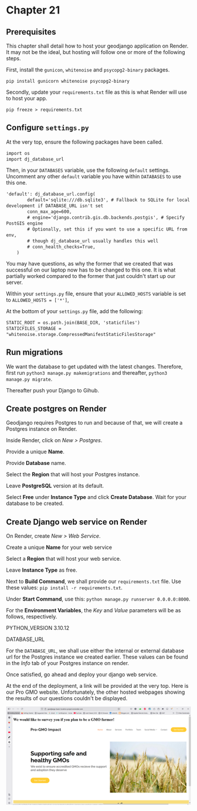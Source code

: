 
# Chapter 21 

## Prerequisites

This chapter shall detail how to host your geodjango application on Render. It may not be the ideal, but hosting will follow one or more of the following steps.

First, install the `gunicon`, `whitenoise` and `psycopg2-binary` packages. 

```
pip install gunicorn whitenoise psycopg2-binary
```

Secondly, update your `requirements.txt` file as this is what Render will use to host your app.

```
pip freeze > requirements.txt
```

## Configure `settings.py`

At the very top, ensure the following packages have been called.

```
import os
import dj_database_url
```

Then, in your `DATABASES` variable, use the following `default` settings. Uncomment any other `default` variable you have within `DATABASES` to use this one.

```
'default': dj_database_url.config(
        default='sqlite:///db.sqlite3', # Fallback to SQLite for local development if DATABASE_URL isn't set
        conn_max_age=600,
        # engine='django.contrib.gis.db.backends.postgis', # Specify PostGIS engine
        # Optionally, set this if you want to use a specific URL from env, 
        # though dj_database_url usually handles this well
        # conn_health_checks=True, 
    )

```

You may have questions, as why the former that we created that was successful on our laptop now has to be changed to this one. It is what partially worked compared to the former that just couldn't start up our server.

Within your `settings.py` file, ensure that your `ALLOWED_HOSTS` variable is set to `ALLOWED_HOSTS = ['*']`,

At the bottom of your `settings.py` file, add the following:

```
STATIC_ROOT = os.path.join(BASE_DIR, 'staticfiles')
STATICFILES_STORAGE = "whitenoise.storage.CompressedManifestStaticFilesStorage"
```



## Run migrations

We want the database to get updated with the latest changes. Therefore, first run `python3 manage.py makemigrations` and thereafter, `python3 manage.py migrate`.

Thereafter push your Django to Gihub.

## Create postgres on Render

Geodjango requires Postgres to run and because of that, we will create a Postgres instance on Render.

Inside Render, click on *New > Postgres*. 

Provide a unique **Name**.

Provide **Database** name. 

Select the **Region** that will host your Postgres instance. 

Leave **PostgreSQL** version at its default. 

Select **Free** under **Instance Type** and click **Create Database**. Wait for your database to be created.

## Create Django web service on Render 

On Render, create *New > Web Service*. 

Create a unique **Name** for your web service

Select a **Region** that will host your web service.

Leave **Instance Type** as free. 

Next to **Build Command**, we shall provide our `requirements.txt` file. Use these values: `pip install -r requirements.txt`.

Under **Start Command**, use this: `python manage.py runserver 0.0.0.0:8000`. 

For the **Environment Variables**, the *Key* and *Value* parameters will be as follows, respectively.

PYTHON_VERSION              3.10.12

DATABASE_URL                <your-postgres-internal-or-external-database-url>


For the `DATABASE_URL`, we shall use either the internal or external database url for the Postgres instance we created earlier. These values can be found in the *Info* tab of your Postgres instance on render.

Once satisfied, go ahead and deploy your django web service.

At the end of the deployment, a link will be provided at the very top. Here is our Pro GMO website. Unfortunately, the other hosted webpages showing the results of our questions couldn't be displayed. 

![Pro GMO website](images/pro_gmo_website.PNG)


